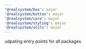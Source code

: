 ```yaml
---
'@realsystem/box': major
'@realsystem/button': major
'@realsystem/core': major
'@realsystem/styling': major
'@realsystem/utils': major
---
```


udpating entry points for all packages
